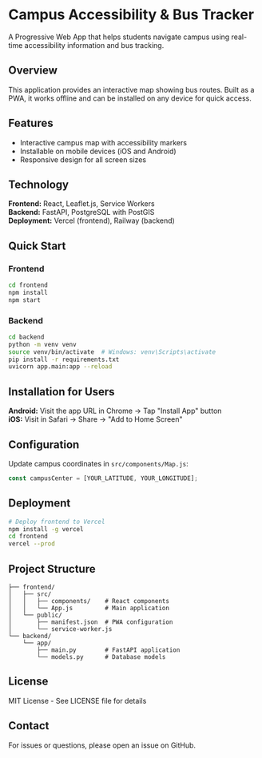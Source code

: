 # Campus Accessibility & Bus Tracker

A Progressive Web App that helps students navigate campus using real-time accessibility information and bus tracking.

## Overview

This application provides an interactive map showing bus routes. Built as a PWA, it works offline and can be installed on any device for quick access.

## Features

- Interactive campus map with accessibility markers
- Installable on mobile devices (iOS and Android)
- Responsive design for all screen sizes

## Technology

**Frontend:** React, Leaflet.js, Service Workers  
**Backend:** FastAPI, PostgreSQL with PostGIS  
**Deployment:** Vercel (frontend), Railway (backend)

## Quick Start

### Frontend
```bash
cd frontend
npm install
npm start
```

### Backend
```bash
cd backend
python -m venv venv
source venv/bin/activate  # Windows: venv\Scripts\activate
pip install -r requirements.txt
uvicorn app.main:app --reload
```

## Installation for Users

**Android:** Visit the app URL in Chrome → Tap "Install App" button  
**iOS:** Visit in Safari → Share → "Add to Home Screen"

## Configuration

Update campus coordinates in `src/components/Map.js`:
```javascript
const campusCenter = [YOUR_LATITUDE, YOUR_LONGITUDE];
```

## Deployment

```bash
# Deploy frontend to Vercel
npm install -g vercel
cd frontend
vercel --prod
```

## Project Structure

```
├── frontend/
│   ├── src/
│   │   ├── components/    # React components
│   │   └── App.js         # Main application
│   └── public/
│       ├── manifest.json  # PWA configuration
│       └── service-worker.js
└── backend/
    └── app/
        ├── main.py        # FastAPI application
        └── models.py      # Database models
```

## License

MIT License - See LICENSE file for details

## Contact

For issues or questions, please open an issue on GitHub.
